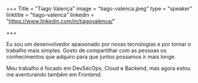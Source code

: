 +++
Title = "Tiago Valença"
image = "tiago-valenca.jpeg"
type = "speaker"
linktitle = "tiago-valenca"
linkedin = "https://www.linkedin.com/in/tiagovalenca/"

+++


Eu sou um desenvolvedor apaixonado por novas tecnologias e por tornar o trabalho mais simples. Gosto de compartilhar com as pessoas os conhecimentos que adquiro para que juntos possamos ir mais longe.

Meu trabalho é focado em DevSecOps, Cloud e Backend, mas agora estou me aventurando também em Frontend.

